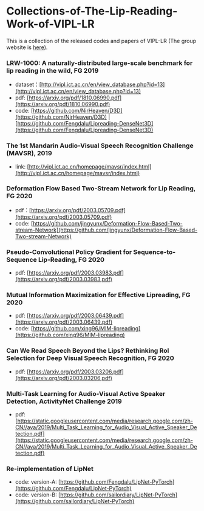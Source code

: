 # Collections-of-The-Lip-Reading-Work-of-VIPL-LR
This is a collection of the released codes and papers of VIPL-LR (The group website is [here](http://vipl.ict.ac.cn/en/team.php?id=9)).

### LRW-1000: A naturally-distributed large-scale benchmark for lip reading in the wild, FG 2019
  * dataset：[http://vipl.ict.ac.cn/en/view_database.php?id=13](http://vipl.ict.ac.cn/en/view_database.php?id=13)  
  * pdf: [https://arxiv.org/pdf/1810.06990.pdf](https://arxiv.org/pdf/1810.06990.pdf)  
  * code: [https://github.com/NirHeaven/D3D](https://github.com/NirHeaven/D3D)   | [https://github.com/Fengdalu/Lipreading-DenseNet3D](https://github.com/Fengdalu/Lipreading-DenseNet3D)  
### The 1st Mandarin Audio-Visual Speech Recognition Challenge (MAVSR), 2019
  * link: [http://vipl.ict.ac.cn/homepage/mavsr/index.html](http://vipl.ict.ac.cn/homepage/mavsr/index.html)
  
### Deformation Flow Based Two-Stream Network for Lip Reading, FG 2020
  * pdf：[https://arxiv.org/pdf/2003.05709.pdf](https://arxiv.org/pdf/2003.05709.pdf)  
  * code: [https://github.com/jingyunx/Deformation-Flow-Based-Two-stream-Network](https://github.com/jingyunx/Deformation-Flow-Based-Two-stream-Network)
  
### Pseudo-Convolutional Policy Gradient for Sequence-to-Sequence Lip-Reading, FG 2020
  * pdf: [https://arxiv.org/pdf/2003.03983.pdf](https://arxiv.org/pdf/2003.03983.pdf)
  
### Mutual Information Maximization for Effective Lipreading, FG 2020
  * pdf: [https://arxiv.org/pdf/2003.06439.pdf](https://arxiv.org/pdf/2003.06439.pdf)
  * code: [https://github.com/xing96/MIM-lipreading](https://github.com/xing96/MIM-lipreading)
  
### Can We Read Speech Beyond the Lips? Rethinking RoI Selection for Deep Visual Speech Recognition, FG 2020
  * pdf: [https://arxiv.org/pdf/2003.03206.pdf](https://arxiv.org/pdf/2003.03206.pdf)
  
### Multi-Task Learning for Audio-Visual Active Speaker Detection, ActivityNet Challenge 2019
  * pdf: [https://static.googleusercontent.com/media/research.google.com/zh-CN//ava/2019/Multi_Task_Learning_for_Audio_Visual_Active_Speaker_Detection.pdf](https://static.googleusercontent.com/media/research.google.com/zh-CN//ava/2019/Multi_Task_Learning_for_Audio_Visual_Active_Speaker_Detection.pdf)


### Re-implementation of LipNet
  * code: version-A: [https://github.com/Fengdalu/LipNet-PyTorch](https://github.com/Fengdalu/LipNet-PyTorch)
  * code: version-B: [https://github.com/sailordiary/LipNet-PyTorch](https://github.com/sailordiary/LipNet-PyTorch)
